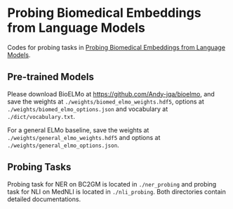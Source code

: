 # Probing Biomedical Embeddings from Language Models

Codes for probing tasks in [Probing Biomedical Embeddings from Language Models](https://arxiv.org/abs/1904.02181).

## Pre-trained Models
Please download BioELMo at https://github.com/Andy-jqa/bioelmo, and save the weights at ```./weights/biomed_elmo_weights.hdf5```, options at ```./weights/biomed_elmo_options.json``` and vocabulary at ```./dict/vocabulary.txt```.

For a general ELMo baseline, save the weights at ```./weights/general_elmo_weights.hdf5``` and options at ```./weights/general_elmo_options.json```.

## Probing Tasks
Probing task for NER on BC2GM is located in ```./ner_probing``` and probing task for NLI on MedNLI is located in ```./nli_probing```. Both directories contain detailed documentations.
